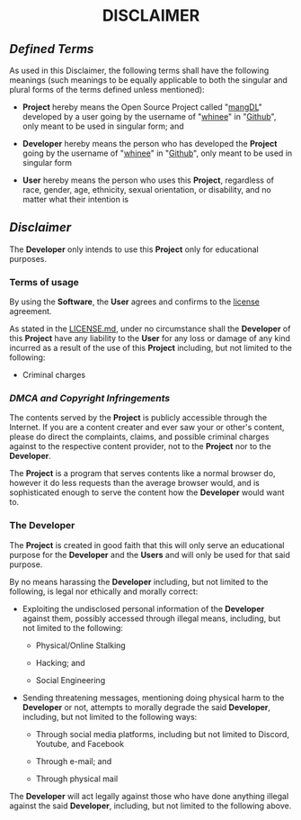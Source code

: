 <h1 align="center" style="font-weight: bold">
    DISCLAIMER
</h1>

## ***Defined Terms***

As used in this Disclaimer, the following terms shall have the following meanings (such meanings to be equally applicable to both the singular and plural forms of the terms defined unless mentioned):

- **Project** hereby means the Open Source Project called "[mangDL](https://www.github.com/whinee/mangdl)" developed by a user going by the username of "[whinee](https://www.github.com/whinee)" in "[Github](https://github.com)", only meant to be used in singular form; and

- **Developer** hereby means the person who has developed the **Project** going by the username of "[whinee](https://www.github.com/whinee)" in "[Github](https://github.com)", only meant to be used in singular form

- **User** hereby means the person who uses this **Project**, regardless of race, gender, age, ethnicity, sexual orientation, or disability, and no matter what their intention is

## ***Disclaimer***

The **Developer** only intends to use this **Project** only for educational purposes.

### **Terms of usage**

By using the **Software**, the **User** agrees and confirms to the [license](LICENSE.md) agreement.

As stated in the [LICENSE.md](LICENSE.md), under no circumstance shall the **Developer** of this **Project** have any liability to the **User** for any loss or damage of any kind incurred as a result of the use of this **Project** including, but not limited to the following:

- Criminal charges

### ***DMCA and Copyright Infringements***

The contents served by the **Project** is publicly accessible through the Internet. If you are a content creater and ever saw your or other's content, please do direct the complaints, claims, and possible criminal charges against to the respective content provider, not to the **Project** nor to the **Developer**.

The **Project** is a program that serves contents like a normal browser do, however it do less requests than the average browser would, and is sophisticated enough to serve the content how the **Developer** would want to.

### **The Developer**

The **Project** is created in good faith that this will only serve an educational purpose for the **Developer** and the **Users** and will only be used for that said purpose.

By no means harassing the **Developer** including, but not limited to the following, is legal nor ethically and morally correct:

- Exploiting the undisclosed personal information of the **Developer** against them, possibly accessed through illegal means, including, but not limited to the following:

    - Physical/Online Stalking

    - Hacking; and

    - Social Engineering

- Sending threatening messages, mentioning doing physical harm to the **Developer** or not, attempts to morally degrade the said **Developer**, including, but not limited to the following ways:

    - Through social media platforms, including but not limited to Discord, Youtube, and Facebook

    - Through e-mail; and

    - Through physical mail

The **Developer** will act legally against those who have done anything illegal against the said **Developer**, including, but not limited to the following above.
